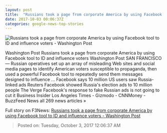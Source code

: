 ```yaml
---
layout: post
title:  "Russians took a page from corporate America by using Facebook tool to ID and influence voters - Washington Post"
date: 2017-10-03 00:06:37Z
categories: google-news-top-stories
---
```


![Russians took a page from corporate America by using Facebook tool to ID and influence voters - Washington Post](https://img.washingtonpost.com/rf/image_1484w/2010-2019/WashingtonPost/2017/10/02/National-Economy/Images/Trump_Facebook_77306-72220.jpg?t=20170517)

Washington Post Russians took a page from corporate America by using Facebook tool to ID and influence voters Washington Post SAN FRANCISCO — Russian operatives set up an array of misleading Web sites and social media pages to identify American voters susceptible to propaganda, then used a powerful Facebook tool to repeatedly send them messages designed to influence ... Facebook says 10 million US users saw Russia-linked ads Reuters Facebook showed Russia's election ads to 10 million people The Verge Facebook's response to fake Russian ads is not going to cut it Business Insider Los Angeles Times - Gizmodo - CNNMoney - BuzzFeed News all 269 news articles »


Full story on F3News: [Russians took a page from corporate America by using Facebook tool to ID and influence voters - Washington Post](http://www.f3nws.com/n/CgCpWG)

> Posted on: Tuesday, October 3, 2017 12:06:37 AM
